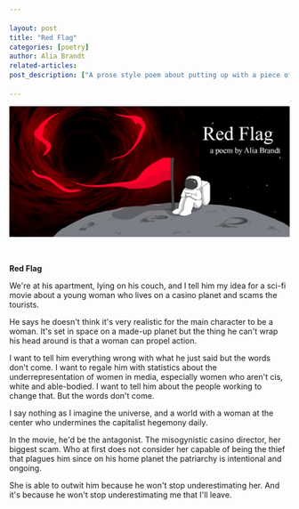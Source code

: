 ```yaml
---

layout: post
title: "Red Flag"
categories: [poetry]
author: Alia Brandt
related-articles:
post_description: ["A prose style poem about putting up with a piece of shit misogynist. Rage, silence, and revenge."]

---
```


![illustration](/assets/post_media/2021-4-7-red-flag/red_flag_graphic.png)  

&zwnj; 

**Red Flag**

We're at his apartment, lying on his couch, and I tell him my idea for a sci-fi movie about a young woman who lives on a casino planet and scams the tourists.  

He says he doesn't think it's very realistic for the main character to be a woman. It's set in space on a made-up planet but the thing he can't wrap his head around is that a woman can propel action.  

I want to tell him everything wrong with what he just said but the words don't come. I want to regale him with statistics about the underrepresentation of women in media, especially women who aren't cis, white and able-bodied. I want to tell him about the people working to change that. But the words don't come.  

I say nothing as I imagine the universe, and a world with a woman at the center who undermines the capitalist hegemony daily.  

In the movie, he'd be the antagonist. The misogynistic casino director, her biggest scam. Who at first does not consider her capable of being the thief that plagues him since on his home planet the patriarchy is intentional and ongoing.  

She is able to outwit him because he won't stop underestimating her. And it's because he won't stop underestimating me that I'll leave.